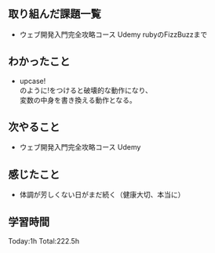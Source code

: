 ## 取り組んだ課題一覧
- ウェブ開発入門完全攻略コース Udemy rubyのFizzBuzzまで

## わかったこと
- upcase!  
のように!をつけると破壊的な動作になり、  
変数の中身を書き換える動作となる。
  
## 次やること
- ウェブ開発入門完全攻略コース Udemy
  
## 感じたこと
- 体調が芳しくない日がまだ続く（健康大切、本当に）
  
## 学習時間
Today:1h
Total:222.5h
